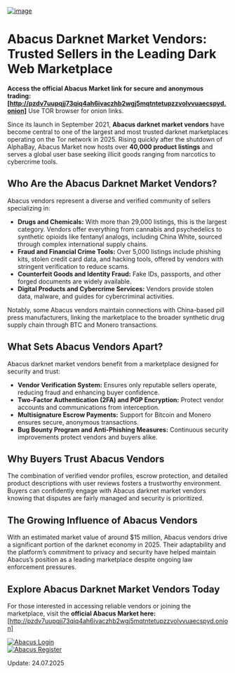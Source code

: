<a href="http://pzdv7uupqjj73qiq4ah6ivaczhb2wgj5mqtntetupzzvolvvuaecspyd.onion"><img src="/gallery/survey.webp" alt="image" style="max-width: 100%;"></a>

# Abacus Darknet Market Vendors: Trusted Sellers in the Leading Dark Web Marketplace

**Access the official Abacus Market link for secure and anonymous trading: [http://pzdv7uupqjj73qiq4ah6ivaczhb2wgj5mqtntetupzzvolvvuaecspyd.onion]**
Use TOR browser for onion links.

Since its launch in September 2021, **Abacus darknet market vendors** have become central to one of the largest and most trusted darknet marketplaces operating on the Tor network in 2025. Rising quickly after the shutdown of AlphaBay, Abacus Market now hosts over **40,000 product listings** and serves a global user base seeking illicit goods ranging from narcotics to cybercrime tools.

## Who Are the Abacus Darknet Market Vendors?

Abacus vendors represent a diverse and verified community of sellers specializing in:

- **Drugs and Chemicals:** With more than 29,000 listings, this is the largest category. Vendors offer everything from cannabis and psychedelics to synthetic opioids like fentanyl analogs, including China White, sourced through complex international supply chains.
- **Fraud and Financial Crime Tools:** Over 5,000 listings include phishing kits, stolen credit card data, and hacking tools, offered by vendors with stringent verification to reduce scams.
- **Counterfeit Goods and Identity Fraud:** Fake IDs, passports, and other forged documents are widely available.
- **Digital Products and Cybercrime Services:** Vendors provide stolen data, malware, and guides for cybercriminal activities.

Notably, some Abacus vendors maintain connections with China-based pill press manufacturers, linking the marketplace to the broader synthetic drug supply chain through BTC and Monero transactions.

## What Sets Abacus Vendors Apart?

Abacus darknet market vendors benefit from a marketplace designed for security and trust:

- **Vendor Verification System:** Ensures only reputable sellers operate, reducing fraud and enhancing buyer confidence.
- **Two-Factor Authentication (2FA) and PGP Encryption:** Protect vendor accounts and communications from interception.
- **Multisignature Escrow Payments:** Support for Bitcoin and Monero ensures secure, anonymous transactions.
- **Bug Bounty Program and Anti-Phishing Measures:** Continuous security improvements protect vendors and buyers alike.


## Why Buyers Trust Abacus Vendors

The combination of verified vendor profiles, escrow protection, and detailed product descriptions with user reviews fosters a trustworthy environment. Buyers can confidently engage with Abacus darknet market vendors knowing that disputes are fairly managed and security is prioritized.

## The Growing Influence of Abacus Vendors

With an estimated market value of around \$15 million, Abacus vendors drive a significant portion of the darknet economy in 2025. Their adaptability and the platform’s commitment to privacy and security have helped maintain Abacus’s position as a leading marketplace despite ongoing law enforcement pressures.

## Explore Abacus Darknet Market Vendors Today

For those interested in accessing reliable vendors or joining the marketplace, visit the **official Abacus Market here:** [http://pzdv7uupqjj73qiq4ah6ivaczhb2wgj5mqtntetupzzvolvvuaecspyd.onion]

<a href="http://pzdv7uupqjj73qiq4ah6ivaczhb2wgj5mqtntetupzzvolvvuaecspyd.onion"><img src="/gallery/setup.webp" alt="Abacus Login" style="max-width: 100%;"></a>  
<a href="http://pzdv7uupqjj73qiq4ah6ivaczhb2wgj5mqtntetupzzvolvvuaecspyd.onion"><img src="/gallery/header.webp" alt="Abacus Register" style="max-width: 100%;"></a> 







Update:  24.07.2025